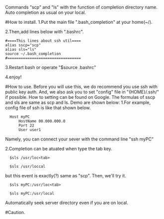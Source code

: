 Commands "scp" and "ls" with the function of completion directory name.
Auto completion as usual on your local.

#How to install.
1.Put the main file ".bash\_completion" at your home(~/).

2.Then,add lines below with ".bashrc".
  ``` 
  #====This lines about ssh util====
  alias sscp="scp"
  alias sls="ls"
  source ~/.bash_completion
  #=================================
  ```

3.Restart bash or operate "$source .bashrc"

4.enjoy!

#How to use.
Before you will use this, we do recommend you use ssh with public key auth.
And, we also ask you to set "config" file in "{HOME}/.ssh/" if possible. 
How to setting can be found on Google.
The formulas of sscp and sls are same as scp and ls.
Demo are shown below:
1.For example, config file of ssh is like that shown below.
  ```
    Host myPC
        HostName 00.000.000.0
        Port 22
        User user1
  ```
  Namely, you can connect your sever with the command line "ssh myPC"

2.Completion can be atuated when type the tab key.
  ```  
    $sls /usr/loc<tab>
  ```
  ```
    $sls /usr/loccal
  ```
  but this event is exactly(?) same as "scp".
  Then, we'll try it.
  ```
    $sls myPC:/usr/loc<tab>
  ```
  ```
    $sls myPC:/usr/local
  ```
  Automatically seek server directory even if you are on local.

#Caution.

#

